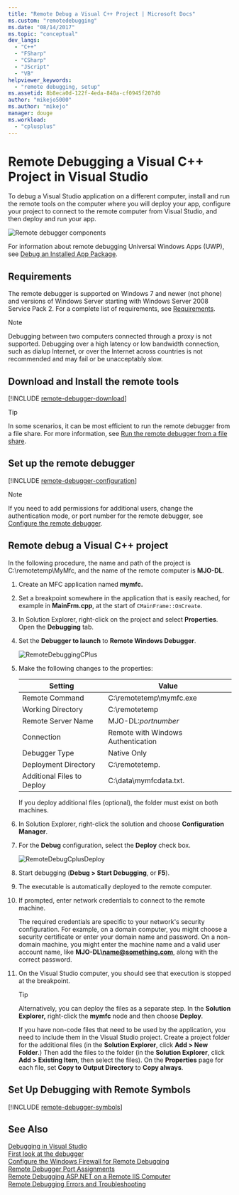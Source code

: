 ```yaml
---
title: "Remote Debug a Visual C++ Project | Microsoft Docs"
ms.custom: "remotedebugging"
ms.date: "08/14/2017"
ms.topic: "conceptual"
dev_langs: 
  - "C++"
  - "FSharp"
  - "CSharp"
  - "JScript"
  - "VB"
helpviewer_keywords: 
  - "remote debugging, setup"
ms.assetid: 8b8eca0d-122f-4eda-848a-cf0945f207d0
author: "mikejo5000"
ms.author: "mikejo"
manager: douge
ms.workload: 
  - "cplusplus"
---
```

# Remote Debugging a Visual C++ Project in Visual Studio
To debug a Visual Studio application on a different computer, install and run the remote tools on the computer where you will deploy your app, configure your project to connect to the remote computer from Visual Studio, and then deploy and run your app.

![Remote debugger components](../debugger/media/remote-debugger-client-apps.png "Remote_debugger_components")

For information about remote debugging Universal Windows Apps (UWP), see [Debug an Installed App Package](debug-installed-app-package.md).

## Requirements

The remote debugger is supported on Windows 7 and newer (not phone) and versions of Windows Server starting with Windows Server 2008 Service Pack 2. For a complete list of requirements, see [Requirements](../debugger/remote-debugging.md#requirements_msvsmon).

> [!NOTE]
> Debugging between two computers connected through a proxy is not supported. Debugging over a high latency or low bandwidth connection, such as dialup Internet, or over the Internet across countries is not recommended and may fail or be unacceptably slow.
  
## Download and Install the remote tools

[!INCLUDE [remote-debugger-download](../debugger/includes/remote-debugger-download.md)]
  
> [!TIP]
> In some scenarios, it can be most efficient to run the remote debugger from a file share. For more information, see [Run the remote debugger from a file share](../debugger/remote-debugging.md#fileshare_msvsmon).
  
## <a name="BKMK_setup"></a> Set up the remote debugger

[!INCLUDE [remote-debugger-configuration](../debugger/includes/remote-debugger-configuration.md)]

> [!NOTE]
> If you need to add permissions for additional users, change the authentication mode, or port number for the remote debugger, see [Configure the remote debugger](../debugger/remote-debugging.md#configure_msvsmon).

## <a name="remote_cplusplus"></a> Remote debug a Visual C++ project  
 In the following procedure, the name and path of the project is C:\remotetemp\MyMfc, and the name of the remote computer is **MJO-DL**.  
  
1. Create an MFC application named **mymfc.**  
  
2. Set a breakpoint somewhere in the application that is easily reached, for example in **MainFrm.cpp**, at the start of `CMainFrame::OnCreate`.  
  
3. In Solution Explorer, right-click on the project and select **Properties**. Open the **Debugging** tab.  
  
4. Set the **Debugger to launch** to **Remote Windows Debugger**.  
  
    ![RemoteDebuggingCPlus](../debugger/media/remotedebuggingcplus.png "RemoteDebuggingCPlus")  
  
5. Make the following changes to the properties:  
  
   |Setting|Value|
   |-|-|  
   |Remote Command|C:\remotetemp\mymfc.exe|  
   |Working Directory|C:\remotetemp|  
   |Remote Server Name|MJO-DL:*portnumber*|  
   |Connection|Remote with Windows Authentication|  
   |Debugger Type|Native Only|  
   |Deployment Directory|C:\remotetemp.|  
   |Additional Files to Deploy|C:\data\mymfcdata.txt.|  
  
    If you deploy additional files (optional), the folder must exist on both machines.  
  
6. In Solution Explorer, right-click the solution and choose **Configuration Manager**.  
  
7. For the **Debug** configuration, select the **Deploy** check box.  
  
    ![RemoteDebugCplusDeploy](../debugger/media/remotedebugcplusdeploy.png "RemoteDebugCplusDeploy")  
  
8. Start debugging (**Debug > Start Debugging**, or **F5**).  
  
9. The executable is automatically deployed to the remote computer.  
  
10. If prompted, enter network credentials to connect to the remote machine.  
  
     The required credentials are specific to your network's security configuration. For example, on a domain computer, you might choose a security certificate or enter your domain name and password. On a non-domain machine, you might enter the machine name and a valid user account name, like <strong>MJO-DL\name@something.com</strong>, along with the correct password.  
  
11. On the Visual Studio computer, you should see that execution is stopped at the breakpoint.  
  
    > [!TIP]
    >  Alternatively, you can deploy the files as a separate step. In the **Solution Explorer,** right-click the **mymfc** node and then choose **Deploy**.  
  
    If you have non-code files that need to be used by the application, you need to include them in the Visual Studio project. Create a project folder for the additional files (in the **Solution Explorer**, click **Add > New Folder**.) Then add the files to the folder (in the **Solution Explorer**, click **Add > Existing Item**, then select the files). On the **Properties** page for each file, set **Copy to Output Directory** to **Copy always**.
  
## Set Up Debugging with Remote Symbols 

[!INCLUDE [remote-debugger-symbols](../debugger/includes/remote-debugger-symbols.md)] 
  
## See Also  
 [Debugging in Visual Studio](../debugger/index.md)  
 [First look at the debugger](../debugger/debugger-feature-tour.md)   
 [Configure the Windows Firewall for Remote Debugging](../debugger/configure-the-windows-firewall-for-remote-debugging.md)   
 [Remote Debugger Port Assignments](../debugger/remote-debugger-port-assignments.md)   
 [Remote Debugging ASP.NET on a Remote IIS Computer](../debugger/remote-debugging-aspnet-on-a-remote-iis-computer.md)  
 [Remote Debugging Errors and Troubleshooting](../debugger/remote-debugging-errors-and-troubleshooting.md)